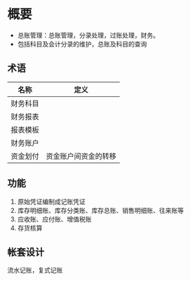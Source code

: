 # 概要
* 总账管理：总账管理，分录处理，过账处理，财务。
* 包括科目及会计分录的维护，总账及科目的查询

## 术语
| 名称 | 定义 |
| :----: | ---- |
| 财务科目 |  |
| 财务报表 |  |
| 报表模板 |  |
| 财务账户 |  |
| 资金划付 | 资金账户间资金的转移 |

## 功能
1. 原始凭证编制成记账凭证
1. 库存明细账、库存分类账、库存总账、销售明细账、往来账等
1. 应收账、应付账、增值税账
1. 存货核算

## 帐套设计
流水记账，复式记账
